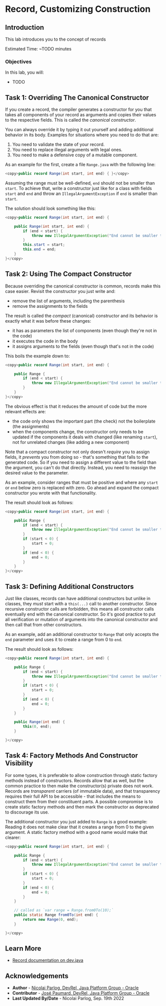 # Record, Customizing Construction

## Introduction

This lab introduces you to the concept of records

Estimated Time: ~TODO minutes

### **Objectives**

In this lab, you will:

* TODO

## Task 1: Overriding The Canonical Constructor

If you create a record, the compiler generates a constructor for you that takes all components of your record as arguments and copies their values to the respective fields.
This is called the _canonical constructor_.

You can always override it by typing it out yourself and adding additional behavior in its body.
Examples for situations where you need to do that are:

1. You need to validate the state of your record.
2. You need to replace illegal arguments with legal ones.
3. You need to make a defensive copy of a mutable component.

As an example for the first, create a file `Range.java` with the following line:

```java
<copy>public record Range(int start, int end) { }</copy>
```

Assuming the range must be well-defined, `end` should not be smaller than `start`.
To achieve that, write a constructor just like for a class with fields `start` and `end` and throw an `IllegalArgumentException` if `end` is smaller than `start`.

The solution should look something like this:

```java
<copy>public record Range(int start, int end) {

	public Range(int start, int end) {
		if (end < start) {
			throw new IllegalArgumentException("End cannot be smaller than start");
		}
		this.start = start;
		this.end = end;
	}
}</copy>
```

## Task 2: Using The Compact Constructor

Because overriding the canonical constructor is common, records make this case easier.
Revisit the constructor you just write and:

* remove the list of arguments, including the parenthesis
* remove the assignments to the fields

The result is called the _compact_ (canonical) constructor and its behavior is exactly what it was before these changes:

* it has as parameters the list of components (even though they're not in the code)
* it executes the code in the body
* it assigns arguments to the fields (even though that's not in the code)

This boils the example down to:

```java
<copy>public record Range(int start, int end) {

	public Range {
		if (end < start) {
			throw new IllegalArgumentException("End cannot be smaller than start");
		}
	}
}</copy>
```

The obvious effect is that it reduces the amount of code but the more relevant effects are:

* the code only shows the important part (the check) not the boilerplate (the assignments)
* when the components change, the constructor only needs to be updated if the components it deals with changed (like renaming `start`), not for unrelated changes (like adding a new component)

Note that a compact constructor not only doesn't _require_ you to assign fields, it _prevents_ you from doing so - that's something that falls to the generated code.
So if you need to assign a different value to the field than the argument, you can't do that directly.
Instead, you need to reassign the desired value to the parameter.

As an example, consider ranges that must be positive and where any `start` or `end` below zero is replaced with zero.
Go ahead and expand the compact constructor you wrote with that functionality.

The result should look as follows:

```java
<copy>public record Range(int start, int end) {

	public Range {
		if (end < start) {
			throw new IllegalArgumentException("End cannot be smaller than start");
		}
		if (start < 0) {
			start = 0;
		}
		if (end < 0) {
			end = 0;
		}
	}
}</copy>
```

## Task 3: Defining Additional Constructors

Just like classes, records can have additional constructors but unlike in classes, they _must_ start with a `this(...)` call to another constructor.
Since recursive constructor calls are forbidden, this means all constructor calls eventually end with the canonical constructor.
So it's good practice to put all verification or mutation of arguments into the canonical constructor and then call that from other constructors.

As an example, add an additional constructor to `Range` that only accepts the `end` parameter and uses it to create a range from 0 to `end`.

The result should look as follows:

```java
<copy>public record Range(int start, int end) {

	public Range {
		if (end < start) {
			throw new IllegalArgumentException("End cannot be smaller than start");
		}
		if (start < 0) {
			start = 0;
		}
		if (end < 0) {
			end = 0;
		}
	}

	public Range(int end) {
		this(0, end);
	}

}</copy>
```

## Task 4: Factory Methods And Constructor Visibility

For some types, it is preferable to allow construction through static factory methods instead of constructors.
Records allow that as well, but the common practice to then make the constructor(s) private does not work.
Records are _transparent_ carriers (of immutable data), and that transparency requires their full API to be accessible - that includes the means to construct them from their constituent parts.
A possible compromise is to create static factory methods and then mark the constructor as deprecated to discourage its use.

The additional constructor you just added to `Range` is a good example:
Reading it does not make clear that it creates a range from 0 to the given argument.
A static factory method with a good name would make that clearer:

```java
<copy>public record Range(int start, int end) {

	public Range {
		if (end < start) {
			throw new IllegalArgumentException("End cannot be smaller than start");
		}
		if (start < 0) {
			start = 0;
		}
		if (end < 0) {
			end = 0;
		}
	}

	// called as `var range = Range.from0To(10);`
	public static Range from0To(int end) {
		return new Range(0, end);
	}

}</copy>
```


## Learn More

* [Record documentation on dev.java](https://dev.java/learn/using-record-to-model-immutable-data/)


## Acknowledgements

* **Author** - [Nicolai Parlog, DevRel, Java Platform Group - Oracle](https://nipafx.dev/)
* **Contributor** - [José Paumard, DevRel, Java Platform Group - Oracle](https://twitter.com/JosePaumard)
* **Last Updated By/Date** - Nicolai Parlog, Sep. 19th 2022
